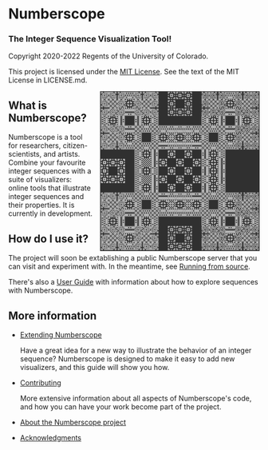 # Numberscope

### **The Integer Sequence Visualization Tool!**

Copyright 2020-2022 Regents of the University of Colorado.

This project is licensed under the
[MIT License](https://opensource.org/licenses/MIT). See the text of the MIT
License in LICENSE.md.

[<img src="src/assets/img/specimens/6.png" width="320" style="float: right; margin-left: 1em;" />](./src/assets/img/specimens/6.png)

## What is Numberscope?

Numberscope is a tool for researchers, citizen-scientists, and artists.
Combine your favourite integer sequences with a suite of visualizers: online
tools that illustrate integer sequences and their properties. It is currently
in development.

## How do I use it?

The project will soon be extablishing a public Numberscope server that you can
visit and experiment with. In the meantime, see
[Running from source](doc/running-from-source.md).

There's also a [User Guide](doc/user_guide.md) with information about how to
explore sequences with Numberscope.

## More information

-   [Extending Numberscope](doc/extending.md)

    Have a great idea for a new way to illustrate the behavior of an integer
    sequence? Numberscope is designed to make it easy to add new visualizers,
    and this guide will show you how.

-   [Contributing](doc/contributing.md)

    More extensive information about all aspects of Numberscope's code, and
    how you can have your work become part of the project.

-   [About the Numberscope project](doc/about.md)

-   [Acknowledgments](doc/acknowledgments.md)
